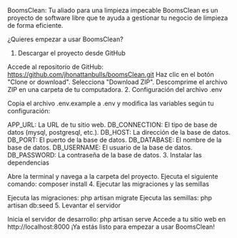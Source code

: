 BoomsClean: Tu aliado para una limpieza impecable
BoomsClean es un proyecto de software libre que te ayuda a gestionar tu negocio de limpieza de forma eficiente. 

¿Quieres empezar a usar BoomsClean?

1. Descargar el proyecto desde GitHub

Accede al repositorio de GitHub: https://github.com/jhonattanbulls/boomsClean.git
Haz clic en el botón "Clone or download".
Selecciona "Download ZIP".
Descomprime el archivo ZIP en una carpeta de tu computadora.
2. Configuración del archivo .env

Copia el archivo .env.example a .env y modifica las variables según tu configuración:

APP_URL: La URL de tu sitio web.
DB_CONNECTION: El tipo de base de datos (mysql, postgresql, etc.).
DB_HOST: La dirección de la base de datos.
DB_PORT: El puerto de la base de datos.
DB_DATABASE: El nombre de la base de datos.
DB_USERNAME: El usuario de la base de datos.
DB_PASSWORD: La contraseña de la base de datos.
3. Instalar las dependencias

Abre la terminal y navega a la carpeta del proyecto.
Ejecuta el siguiente comando: composer install
4. Ejecutar las migraciones y las semillas

Ejecuta las migraciones: php artisan migrate
Ejecuta las semillas: php artisan db:seed
5. Levantar el servidor

Inicia el servidor de desarrollo: php artisan serve
Accede a tu sitio web en http://localhost:8000
¡Ya estás listo para empezar a usar BoomsClean!
